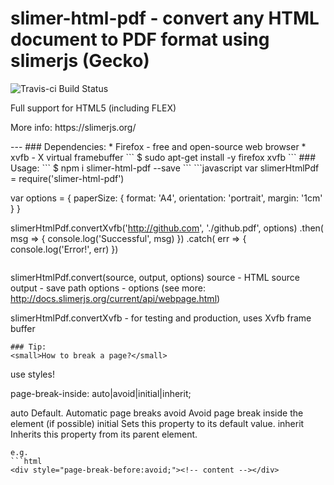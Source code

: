 # slimer-html-pdf - convert any HTML document to PDF format using slimerjs (Gecko)
![Travis-ci Build Status](https://api.travis-ci.org/mkopa/slimer-html-pdf.svg?branch=master)
<p>Full support for HTML5 (including FLEX)<p>
<p>More info: https://slimerjs.org/</p>
---
### Dependencies:
* Firefox - free and open-source web browser
* xvfb - X virtual framebuffer
```
$ sudo apt-get install -y firefox xvfb
```
### Usage:
```
$ npm i slimer-html-pdf --save
```
```javascript
var slimerHtmlPdf = require('slimer-html-pdf')

var options = {
      paperSize: {
        format: 'A4',
        orientation: 'portrait',
        margin: '1cm'
      }
}

slimerHtmlPdf.convertXvfb('http://github.com', './github.pdf', options)
  .then( msg => {
    console.log('Successful', msg)
  })
  .catch( err => {
    console.log('Error!', err)
  })
```
```
slimerHtmlPdf.convert(source, output, options)
source - HTML source
output - save path
options - options (see more: http://docs.slimerjs.org/current/api/webpage.html)

slimerHtmlPdf.convertXvfb - for testing and production, uses Xvfb frame buffer
```
### Tip:
<small>How to break a page?</small>
```
use styles!

page-break-inside: auto|avoid|initial|inherit;

auto	Default. Automatic page breaks
avoid	Avoid page break inside the element (if possible)
initial	Sets this property to its default value.
inherit	Inherits this property from its parent element.
```
e.g.
```html
<div style="page-break-before:avoid;"><!-- content --></div>
```
